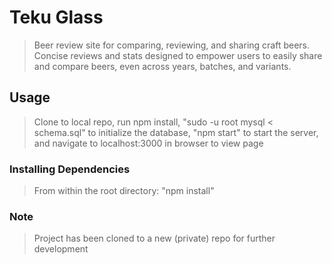# Teku Glass

> Beer review site for comparing, reviewing, and sharing craft beers. Concise reviews and stats designed to empower users to easily share and compare beers, even across years, batches, and variants.

## Usage

> Clone to local repo, run npm install, "sudo -u root mysql < schema.sql" to initialize the database, "npm start" to start the server, and navigate to localhost:3000 in browser to view page

### Installing Dependencies

> From within the root directory:
"npm install"

### Note

> Project has been cloned to a new (private) repo for further development

